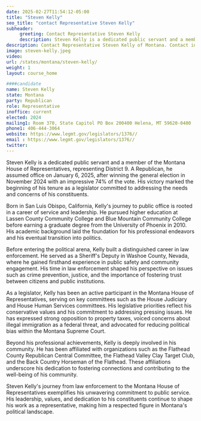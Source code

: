 ```yaml
---
date: 2025-02-27T11:54:12-05:00
title: "Steven Kelly"
seo_title: "contact Representative Steven Kelly"
subheader:
     greeting: Contact Representative Steven Kelly
     description: Steven Kelly is a dedicated public servant and a member of the Montana House of Representatives, representing District 9. A Republican, he assumed office on January 6, 2025, after winning the general election in November 2024.
description: Contact Representative Steven Kelly of Montana. Contact information for Steven Kelly includes email address, phone number, and mailing address.
image: steven-kelly.jpeg
video:
url: /states/montana/steven-kelly/
weight: 1
layout: course_home

####candidate
name: Steven Kelly
state: Montana
party: Republican
role: Representative
inoffice: current
elected: 2024
mailing1: Room 370, State Capitol PO Box 200400 Helena, MT 59620-0400
phone1: 406-444-3064
website: https://www.legmt.gov/legislators/1376//
email : https://www.legmt.gov/legislators/1376//
twitter: 
---
```

Steven Kelly is a dedicated public servant and a member of the Montana House of Representatives, representing District 9. A Republican, he assumed office on January 6, 2025, after winning the general election in November 2024 with an impressive 74% of the vote. His victory marked the beginning of his tenure as a legislator committed to addressing the needs and concerns of his constituents.

Born in San Luis Obispo, California, Kelly's journey to public office is rooted in a career of service and leadership. He pursued higher education at Lassen County Community College and Blue Mountain Community College before earning a graduate degree from the University of Phoenix in 2010. His academic background laid the foundation for his professional endeavors and his eventual transition into politics.

Before entering the political arena, Kelly built a distinguished career in law enforcement. He served as a Sheriff's Deputy in Washoe County, Nevada, where he gained firsthand experience in public safety and community engagement. His time in law enforcement shaped his perspective on issues such as crime prevention, justice, and the importance of fostering trust between citizens and public institutions.

As a legislator, Kelly has been an active participant in the Montana House of Representatives, serving on key committees such as the House Judiciary and House Human Services committees. His legislative priorities reflect his conservative values and his commitment to addressing pressing issues. He has expressed strong opposition to property taxes, voiced concerns about illegal immigration as a federal threat, and advocated for reducing political bias within the Montana Supreme Court.

Beyond his professional achievements, Kelly is deeply involved in his community. He has been affiliated with organizations such as the Flathead County Republican Central Committee, the Flathead Valley Clay Target Club, and the Back Country Horseman of the Flathead. These affiliations underscore his dedication to fostering connections and contributing to the well-being of his community.

Steven Kelly's journey from law enforcement to the Montana House of Representatives exemplifies his unwavering commitment to public service. His leadership, values, and dedication to his constituents continue to shape his work as a representative, making him a respected figure in Montana's political landscape.
